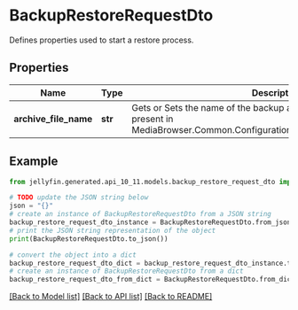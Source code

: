 # BackupRestoreRequestDto

Defines properties used to start a restore process.

## Properties

Name | Type | Description | Notes
------------ | ------------- | ------------- | -------------
**archive_file_name** | **str** | Gets or Sets the name of the backup archive to restore from. Must be present in MediaBrowser.Common.Configuration.IApplicationPaths.BackupPath. | [optional] 

## Example

```python
from jellyfin.generated.api_10_11.models.backup_restore_request_dto import BackupRestoreRequestDto

# TODO update the JSON string below
json = "{}"
# create an instance of BackupRestoreRequestDto from a JSON string
backup_restore_request_dto_instance = BackupRestoreRequestDto.from_json(json)
# print the JSON string representation of the object
print(BackupRestoreRequestDto.to_json())

# convert the object into a dict
backup_restore_request_dto_dict = backup_restore_request_dto_instance.to_dict()
# create an instance of BackupRestoreRequestDto from a dict
backup_restore_request_dto_from_dict = BackupRestoreRequestDto.from_dict(backup_restore_request_dto_dict)
```
[[Back to Model list]](README.md#documentation-for-models) [[Back to API list]](README.md#documentation-for-api-endpoints) [[Back to README]](README.md)


